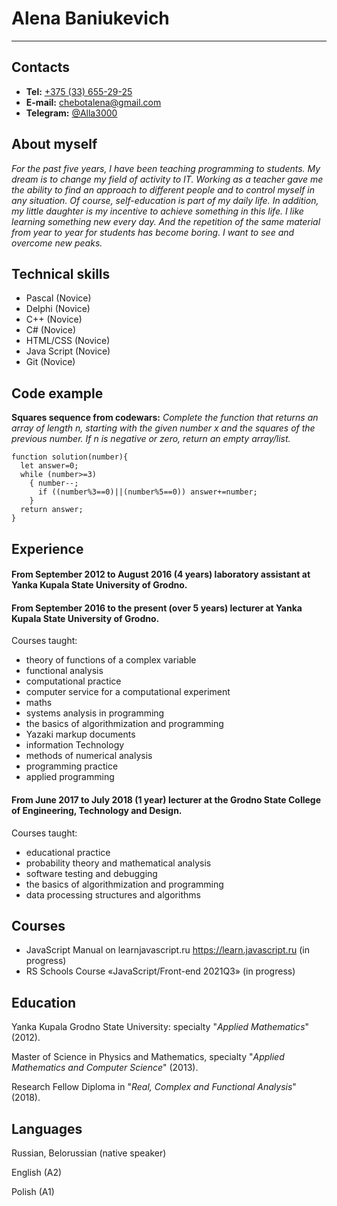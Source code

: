 # Alena Baniukevich

---

## Contacts

- **Tel:** [+375 (33) 655-29-25](tel:+375-33-655-29-25)
- **E-mail:** [chebotalena@gmail.com](mailto:chebotalena@gmail.com)
- **Telegram:** [@Alla3000](https://t.me./Alla3000)

## About myself

*For the past five years, I have been teaching programming to students. My dream is to change my field of activity to IT. Working as a teacher gave me the ability to find an approach to different people and to control myself in any situation. Of course, self-education is part of my daily life. In addition, my little daughter is my incentive to achieve something in this life. I like learning something new every day. And the repetition of the same material from year to year for students has become boring. I want to see and overcome new peaks.*

## Technical skills

* Pascal (Novice)
* Delphi (Novice)
* C++ (Novice)
* C# (Novice)
* HTML/CSS (Novice)
* Java Script (Novice)
* Git (Novice)

## Code example

**Squares sequence from codewars:** *Complete the function that returns an array of length n, starting with the given number x and the squares of the previous number. If n is negative or zero, return an empty array/list.*
```
function solution(number){
  let answer=0;
  while (number>=3)
    { number--;
      if ((number%3==0)||(number%5==0)) answer+=number;
    }
  return answer;
}
```

## Experience

#### From September 2012 to August 2016 (4 years) laboratory assistant at Yanka Kupala State University of Grodno.
#### From September 2016 to the present (over 5 years) lecturer at Yanka Kupala State University of Grodno.
Courses taught:
- theory of functions of a complex variable
- functional analysis
- computational practice
- computer service for a computational experiment
- maths
- systems analysis in programming
- the basics of algorithmization and programming
- Yazaki markup documents
- information Technology
- methods of numerical analysis
- programming practice
- applied programming

#### From June 2017 to July 2018 (1 year) lecturer at the Grodno State College of Engineering, Technology and Design.
Courses taught:
- educational practice
- probability theory and mathematical analysis
- software testing and debugging
- the basics of algorithmization and programming
- data processing structures and algorithms

## Courses

- JavaScript Manual on learnjavascript.ru <https://learn.javascript.ru> (in progress)
- RS Schools Course «JavaScript/Front-end 2021Q3» (in progress)

## Education

Yanka Kupala Grodno State University: specialty "*Applied Mathematics*" (2012).

Master of Science in Physics and Mathematics, specialty "*Applied Mathematics and Computer Science*" (2013).

Research Fellow Diploma in "*Real, Complex and Functional Analysis*" (2018).

## Languages

Russian, Belorussian (native speaker)

English (A2)

Polish (A1)

